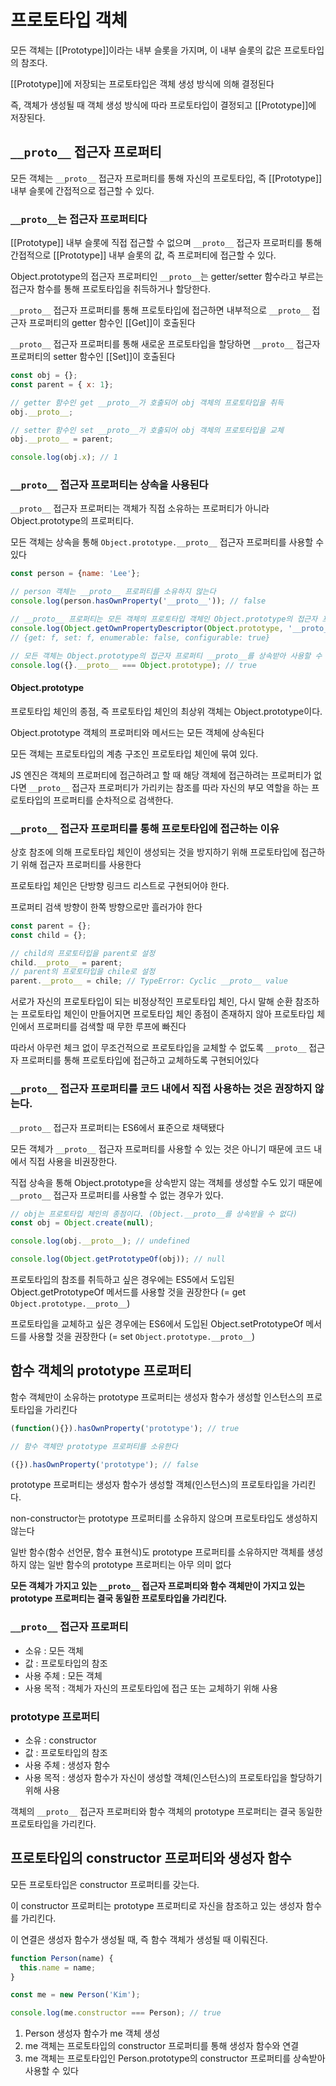# 프로토타입 객체

모든 객체는 [[Prototype]]이라는 내부 슬롯을 가지며, 이 내부 슬롯의 값은 프로토타입의 참조다.

[[Prototype]]에 저장되는 프로토타입은 객체 생성 방식에 의해 결정된다

즉, 객체가 생성될 때 객체 생성 방식에 따라 프로토타입이 결정되고 [[Prototype]]에 저장된다.

## ```__proto__``` 접근자 프로퍼티

모든 객체는 ```__proto__``` 접근자 프로퍼티를 통해 자신의 프로토타입, 즉 [[Prototype]] 내부 슬롯에 간접적으로 접근할 수 있다.

### ```__proto__```는  접근자 프로퍼티다

[[Prototype]] 내부 슬롯에 직접 접근할 수 없으며 ```__proto__``` 접근자 프로퍼티를 통해 간접적으로 [[Prototype]] 내부 슬롯의 값, 즉 프로퍼티에 접근할 수 있다.

Object.prototype의 접근자 프로퍼티인 ```__proto__```는 getter/setter 함수라고 부르는 접근자 함수를 통해 프로토타입을 취득하거나 할당한다.

```__proto__``` 접근자 프로퍼티를 통해 프로토타입에 접근하면 내부적으로 ```__proto__``` 접근자 프로퍼티의 getter 함수인 [[Get]]이 호출된다

```__proto__``` 접근자 프로퍼티를 통해 새로운 프로토타입을 할당하면 ```__proto__``` 접근자 프로퍼티의 setter 함수인 [[Set]]이 호출된다

```js
const obj = {};
const parent = { x: 1};

// getter 함수인 get __proto__가 호출되어 obj 객체의 프로토타입을 취득
obj.__proto__;

// setter 함수인 set __proto__가 호출되어 obj 객체의 프로토타입을 교체
obj.__proto__ = parent;

console.log(obj.x); // 1
```

### ```__proto__``` 접근자 프로퍼티는 상속을 사용된다

```__proto__``` 접근자 프로퍼티는 객체가 직접 소유하는 프로퍼티가 아니라 Object.prototype의 프로퍼티다.

모든 객체는 상속을 통해 ```Object.prototype.__proto__``` 접근자 프로퍼티를 사용할 수 있다

```js
const person = {name: 'Lee'};

// person 객체는 __proto__ 프로퍼티를 소유하지 않는다
console.log(person.hasOwnProperty('__proto__')); // false

// __proto__ 프로퍼티는 모든 객체의 프로토타입 객체인 Object.prototype의 접근자 프로퍼티다.
console.log(Object.getOwnPropertyDescriptor(Object.prototype, '__proto__'));
// {get: f, set: f, enumerable: false, configurable: true}

// 모든 객체는 Object.prototype의 접근자 프로퍼티 __proto__를 상속받아 사용할 수 있다.
console.log({}.__proto__ === Object.prototype); // true
```

#### Object.prototype

프로토타입 체인의 종점, 즉 프로토타입 체인의 최상위 객체는 Object.prototype이다.

Object.prototype 객체의 프로퍼티와 메서드는 모든 객체에 상속된다

모든 객체는 프로토타입의 계층 구조인 프로토타입 체인에 묶여 있다.

JS 엔진은 객체의 프로퍼티에 접근하려고 할 때 해당 객체에 접근하려는 프로퍼티가 없다면 ```__proto__``` 접근자 프로퍼티가 가리키는 참조를 따라 자신의 부모 역할을 하는 프로토타입의 프로퍼티를 순차적으로 검색한다.

### ```__proto__``` 접근자 프로퍼티를 통해 프로토타입에 접근하는 이유

상호 참조에 의해 프로토타입 체인이 생성되는 것을 방지하기 위해 프로토타입에 접근하기 위해 접근자 프로퍼티를 사용한다

프로토타입 체인은 단방향 링크드 리스트로 구현되어야 한다.

프로퍼티 검색 방향이 한쪽 방향으로만 흘러가야 한다

```js
const parent = {};
const child = {};

// child의 프로토타입을 parent로 설정
child.__proto__ = parent;
// parent의 프로토타입을 chile로 설정
parent.__proto__ = chile; // TypeError: Cyclic __proto__ value
```

서로가 자신의 프로토타입이 되는 비정상적인 프로토타입 체인, 다시 말해 순환 참조하는 프로토타입 체인이 만들어지면 프로토타입 체인 종점이 존재하지 않아 프로토타입 체인에서 프로퍼티를 검색할 때 무한 루프에 빠진다

따라서 아무런 체크 없이 무조건적으로 프로토타입을 교체할 수 없도록 ```__proto__``` 접근자 프로퍼티를 통해 프로토타입에 접근하고 교체하도록 구현되어있다

### ```__proto__``` 접근자 프로퍼티를 코드 내에서 직접 사용하는 것은 권장하지 않는다.

```__proto__``` 접근자 프로퍼티는 ES6에서 표준으로 채택됐다

모든 객체가 ```__proto__``` 접근자 프로퍼티를 사용할 수 있는 것은 아니기 때문에 코드 내에서 직접 사용을 비권장한다.

직접 상속을 통해 Object.prototype을 상속받지 않는 객체를 생성할 수도 있기 때문에 ```__proto__``` 접근자 프로퍼티를 사용할 수 없는 경우가 있다.

```js
// obj는 프로토타입 체인의 종점이다. (Object.__proto__를 상속받을 수 없다)
const obj = Object.create(null);

console.log(obj.__proto__); // undefined

console.log(Object.getPrototypeOf(obj)); // null
```

프로토타입의 참조를 취득하고 싶은 경우에는 ES5에서 도입된 Object.getPrototypeOf 메서드를 사용할 것을 권장한다 (= get ```Object.prototype.__proto__```)

프로토타입을 교체하고 싶은 경우에는 ES6에서 도입된 Object.setPrototypeOf 메서드를 사용할 것을 권장한다 (= set ```Object.prototype.__proto__```)

## 함수 객체의 prototype 프로퍼티

함수 객체만이 소유하는 prototype 프로퍼티는 생성자 함수가 생성할 인스턴스의 프로토타입을 가리킨다

```js
(function(){}).hasOwnProperty('prototype'); // true

// 함수 객체만 prototype 프로퍼티를 소유한다

({}).hasOwnProperty('prototype'); // false
```

prototype 프로퍼티는 생성자 함수가 생성할 객체(인스턴스)의 프로토타입을 가리킨다.

non-constructor는 prototype 프로퍼티를 소유하지 않으며 프로토타입도 생성하지 않는다

일반 함수(함수 선언문, 함수 표현식)도 prototype 프로퍼티를 소유하지만 객체를 생성하지 않는 일반 함수의 prototype 프로퍼티는 아무 의미 없다

**모든 객체가 가지고 있는 ```__proto__``` 접근자 프로퍼티와 함수 객체만이 가지고 있는 prototype 프로퍼티는 결국 동일한 프로토타입을 가리킨다.**

### ```__proto__``` 접근자 프로퍼티

- 소유 : 모든 객체
- 값 : 프로토타입의 참조
- 사용 주체 : 모든 객체
- 사용 목적 : 객체가 자신의 프로토타입에 접근 또는 교체하기 위해 사용

### prototype 프로퍼티

- 소유 : constructor
- 값 : 프로토타입의 참조
- 사용 주체 : 생성자 함수
- 사용 목적 : 생성자 함수가 자신이 생성할 객체(인스턴스)의 프로토타입을 할당하기 위해 사용

객체의 ```__proto__``` 접근자 프로퍼티와 함수 객체의 prototype 프로퍼티는 결국 동일한 프로토타입을 가리킨다.

## 프로토타입의 constructor 프로퍼티와 생성자 함수

모든 프로토타입은 constructor 프로퍼티를 갖는다.

이 constructor 프로퍼티는 prototype 프로퍼티로 자신을 참조하고 있는 생성자 함수를 가리킨다.

이 연결은 생성자 함수가 생성될 때, 즉 함수 객체가 생성될 때 이뤄진다.

```js
function Person(name) {
  this.name = name;
}

const me = new Person('Kim');

console.log(me.constructor === Person); // true
```

1. Person 생성자 함수가 me 객체 생성
2. me 객체는 프로토타입의 constructor 프로퍼티를 통해 생성자 함수와 연결
3. me 객체는 프로토타입인 Person.prototype의 constructor 프로퍼티를 상속받아 사용할 수 있다